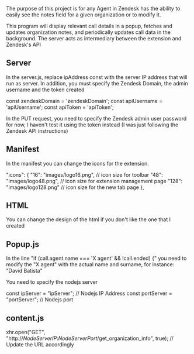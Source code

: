 The purpose of this project is for any Agent in Zendesk has the ability to easily see the notes field for a given organization or to modify it. 

This program will display relevant call details in a popup, fetches and updates organization notes, and periodically updates
call data in the background. The server acts as intermediary between the extension and Zendesk's API

Server
------

In the server.js, replace ipAddress const with the server IP address that will run as server. In addition, you must specify the Zendesk Domain, the admin username and the token created

const zendeskDomain = 'zendeskDomain'; 
const apiUsername = 'apiUsername';
const apiToken = 'apiToken';

In the PUT request, you need to specify the Zendesk admin user password for now, I haven't test it using the token instead (I was just following the Zendesk API instructions)

Manifest
---------

In the manifest you can change the icons for the extension.

"icons": {
    "16": "images/logo16.png",   // icon size for toolbar
    "48": "images/logo48.png",   // icon size for extension management page
    "128": "images/logo128.png"  // icon size for the new tab page
  },

HTML
-------
You can change the design of the html if you don't like the one that I created

Popup.js
---------

In the line "if (call.agent.name === 'X agent' && !call.ended) {" you need to modify the "X agent" with the actual name and surname, for instance: "David Batista"

You need to specify the nodejs server

const ipServer = "ipServer"; // Nodejs IP Address
const portServer = "portServer"; // Nodejs port 


content.js
-----------

xhr.open("GET", "http://*NodeServerIP*:*NodeServerPort*/get_organization_info", true); // Update the URL accordingly
